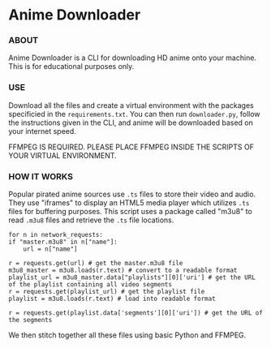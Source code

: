 # Anime Downloader

### ABOUT
Anime Downloader is a CLI for downloading HD anime onto your machine. This is for educational purposes only.

### USE
Download all the files and create a virtual environment with the packages specificied in the `requirements.txt`. You can then run `downloader.py`, follow the instructions given in the CLI, and anime will be downloaded based on your internet speed.

FFMPEG IS REQUIRED. PLEASE PLACE FFMPEG INSIDE THE SCRIPTS OF YOUR VIRTUAL ENVIRONMENT.

### HOW IT WORKS
Popular pirated anime sources use `.ts` files to store their video and audio. They use "iframes" to display an HTML5 media player which utilizes `.ts` files for buffering purposes. This script uses a package called "m3u8" to read `.m3u8` files and retrieve the `.ts` file locations. 

    for n in network_requests:
    if "master.m3u8" in n["name"]: 
        url = n["name"]

    r = requests.get(url) # get the master.m3u8 file
    m3u8_master = m3u8.loads(r.text) # convert to a readable format
    playlist_url = m3u8_master.data["playlists"][0]['uri'] # get the URL of the playlist containing all video segments
    r = requests.get(playlist_url) # get the playlist file
    playlist = m3u8.loads(r.text) # load into readable format

    r = requests.get(playlist.data['segments'][0]['uri']) # get the URL of the segments

We then stitch together all these files using basic Python and FFMPEG.
